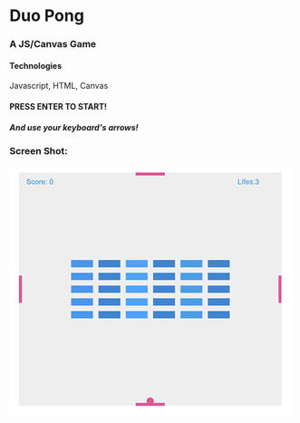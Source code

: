 # Duo Pong
### A JS/Canvas Game</br>
#### Technologies
Javascript, HTML, Canvas
#### PRESS ENTER TO START!</br> 
##### And use your keyboard's arrows!
### Screen Shot:
![Screenshot](duopong.png)
